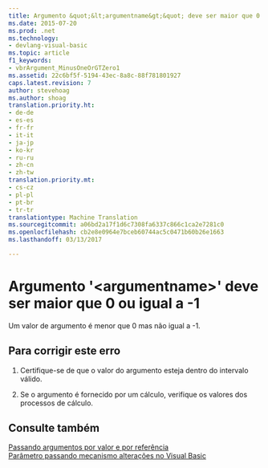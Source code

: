 ```yaml
---
title: Argumento &quot;&lt;argumentname&gt;&quot; deve ser maior que 0 ou igual a -1 | Documentos do Microsoft
ms.date: 2015-07-20
ms.prod: .net
ms.technology:
- devlang-visual-basic
ms.topic: article
f1_keywords:
- vbrArgument_MinusOneOrGTZero1
ms.assetid: 22c6bf5f-5194-43ec-8a8c-88f781801927
caps.latest.revision: 7
author: stevehoag
ms.author: shoag
translation.priority.ht:
- de-de
- es-es
- fr-fr
- it-it
- ja-jp
- ko-kr
- ru-ru
- zh-cn
- zh-tw
translation.priority.mt:
- cs-cz
- pl-pl
- pt-br
- tr-tr
translationtype: Machine Translation
ms.sourcegitcommit: a06bd2a17f1d6c7308fa6337c866c1ca2e7281c0
ms.openlocfilehash: cb2e8e0964e7bceb60744ac5c0471b60b26e1663
ms.lasthandoff: 03/13/2017

---
```

# <a name="argument-39ltargumentnamegt39-must-be-greater-than-0-or-equal-to--1"></a>Argumento '&lt;argumentname&gt;' deve ser maior que 0 ou igual a -1
Um valor de argumento é menor que 0 mas não igual a -1.  
  
## <a name="to-correct-this-error"></a>Para corrigir este erro  
  
1.  Certifique-se de que o valor do argumento esteja dentro do intervalo válido.  
  
2.  Se o argumento é fornecido por um cálculo, verifique os valores dos processos de cálculo.  
  
## <a name="see-also"></a>Consulte também  
 [Passando argumentos por valor e por referência](../../visual-basic/programming-guide/language-features/procedures/passing-arguments-by-value-and-by-reference.md)   
 [Parâmetro passando mecanismo alterações no Visual Basic](http://msdn.microsoft.com/en-us/0fa2b0dc-aa1c-4797-bbd6-aa13c611cab2)
